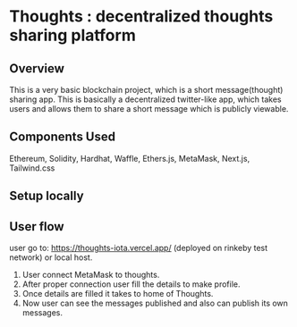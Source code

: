 # Thoughts : decentralized thoughts sharing platform

## Overview
This is a very basic blockchain project, which is a short message(thought) sharing app. This is basically a decentralized twitter-like app, which takes users and allows them to share a short message which is publicly viewable.

## Components Used
Ethereum, Solidity, Hardhat, Waffle, Ethers.js, MetaMask, Next.js, Tailwind.css

## Setup locally

## User flow
user go to: https://thoughts-iota.vercel.app/ (deployed on rinkeby test network) or local host.
1) User connect MetaMask to thoughts.
2) After proper connection user fill the details to make profile.
3) Once details are filled it takes to home of Thoughts.
4) Now user can see the messages published and also can publish its own messages.







